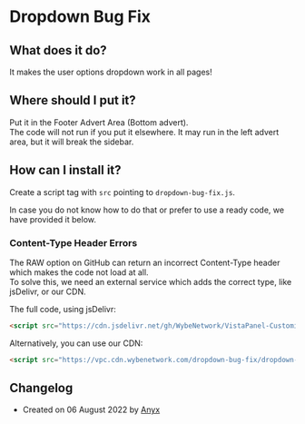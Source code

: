 # Dropdown Bug Fix  

## What does it do?  
It makes the user options dropdown work in all pages!

## Where should I put it?  
Put it in the Footer Advert Area (Bottom advert).  
The code will not run if you put it elsewhere. It may run in the left advert area, but it will break the sidebar.

## How can I install it?   
Create a script tag with `src` pointing to `dropdown-bug-fix.js`.  

In case you do not know how to do that or prefer to use a ready code, we have provided it below.

###  Content-Type Header Errors
The RAW option on GitHub can return an incorrect Content-Type header which makes the code not load at all.  
To solve this, we need an external service which adds the correct type, like jsDelivr, or our CDN.

The full code, using jsDelivr:
```html
<script src="https://cdn.jsdelivr.net/gh/WybeNetwork/VistaPanel-Customizations@2.0.0/dropdown-bug-fix/dropdown-bug-fix.js" type="text/javascript"></script>
```
Alternatively, you can use our CDN:
```html
<script src="https://vpc.cdn.wybenetwork.com/dropdown-bug-fix/dropdown-bug-fix.js" type="text/javascript"></script>
```
## Changelog
* Created on 06 August 2022 by [Anyx](https://github.com/4yx)